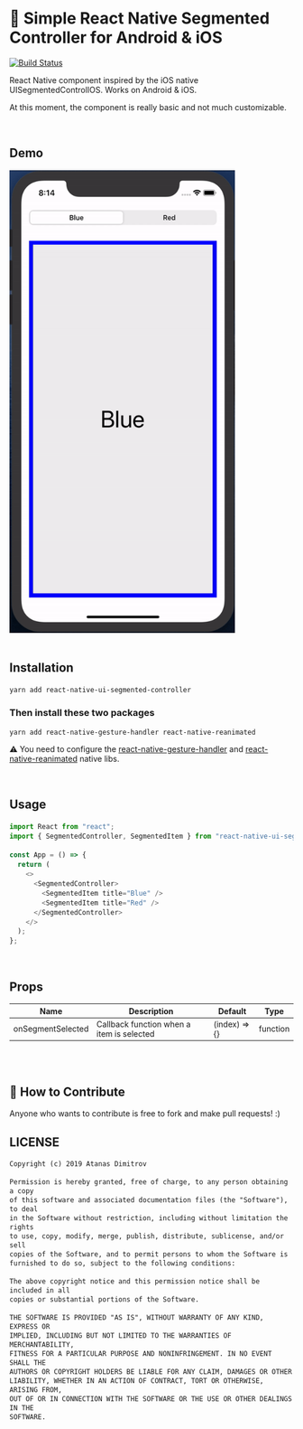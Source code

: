 # 🚀 Simple React Native Segmented Controller for Android & iOS

[![Build Status](https://travis-ci.com/Seishin/react-native-ui-segmented-controller.svg?token=pkqXMMFqxb7ui46CxL6b&branch=master)](https://travis-ci.com/Seishin/react-native-ui-segmented-controller)

React Native component inspired by the iOS native UISegmentedControlIOS.
Works on Android & iOS.

At this moment, the component is really basic and not much customizable.

<br />

## Demo

<img src="https://github.com/Seishin/react-native-ui-segmented-controller/raw/master/Example/screenshots/demo.gif" width="400" />

<br />
<br />

## Installation

```shell
yarn add react-native-ui-segmented-controller
```

### Then install these two packages

```shell
yarn add react-native-gesture-handler react-native-reanimated
```

⚠️ You need to configure the <a href="https://kmagiera.github.io/react-native-gesture-handler/docs/getting-started.html">react-native-gesture-handler</a> and <a href="https://software-mansion.github.io/react-native-reanimated/getting-started.html">react-native-reanimated</a> native libs.

<br />

## Usage

```javascript
import React from "react";
import { SegmentedController, SegmentedItem } from "react-native-ui-segmented-controller";

const App = () => {
  return (
    <>
      <SegmentedController>
        <SegmentedItem title="Blue" />
        <SegmentedItem title="Red" />
      </SegmentedController>
    </>
  );
};
```

<br />

## Props

| Name              | Description                               | Default       | Type     |
| ----------------- | ----------------------------------------- | ------------- | -------- |
| onSegmentSelected | Callback function when a item is selected | (index) => {} | function |

<br />
<br />

## 👏 How to Contribute

Anyone who wants to contribute is free to fork and make pull requests! :)

## LICENSE

```
Copyright (c) 2019 Atanas Dimitrov

Permission is hereby granted, free of charge, to any person obtaining a copy
of this software and associated documentation files (the "Software"), to deal
in the Software without restriction, including without limitation the rights
to use, copy, modify, merge, publish, distribute, sublicense, and/or sell
copies of the Software, and to permit persons to whom the Software is
furnished to do so, subject to the following conditions:

The above copyright notice and this permission notice shall be included in all
copies or substantial portions of the Software.

THE SOFTWARE IS PROVIDED "AS IS", WITHOUT WARRANTY OF ANY KIND, EXPRESS OR
IMPLIED, INCLUDING BUT NOT LIMITED TO THE WARRANTIES OF MERCHANTABILITY,
FITNESS FOR A PARTICULAR PURPOSE AND NONINFRINGEMENT. IN NO EVENT SHALL THE
AUTHORS OR COPYRIGHT HOLDERS BE LIABLE FOR ANY CLAIM, DAMAGES OR OTHER
LIABILITY, WHETHER IN AN ACTION OF CONTRACT, TORT OR OTHERWISE, ARISING FROM,
OUT OF OR IN CONNECTION WITH THE SOFTWARE OR THE USE OR OTHER DEALINGS IN THE
SOFTWARE.
```
